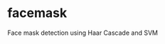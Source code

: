 # facemask
Face mask detection using Haar Cascade and SVM

<img scr = "https://photos.google.com/album/AF1QipOFWmJFADr0-OadW8Z15cPGqKPl0bxEk3-ays-G/photo/AF1QipPAYHIpll6-KVoSOVcMVEQdqYusWlE4QOHe4R_P">
